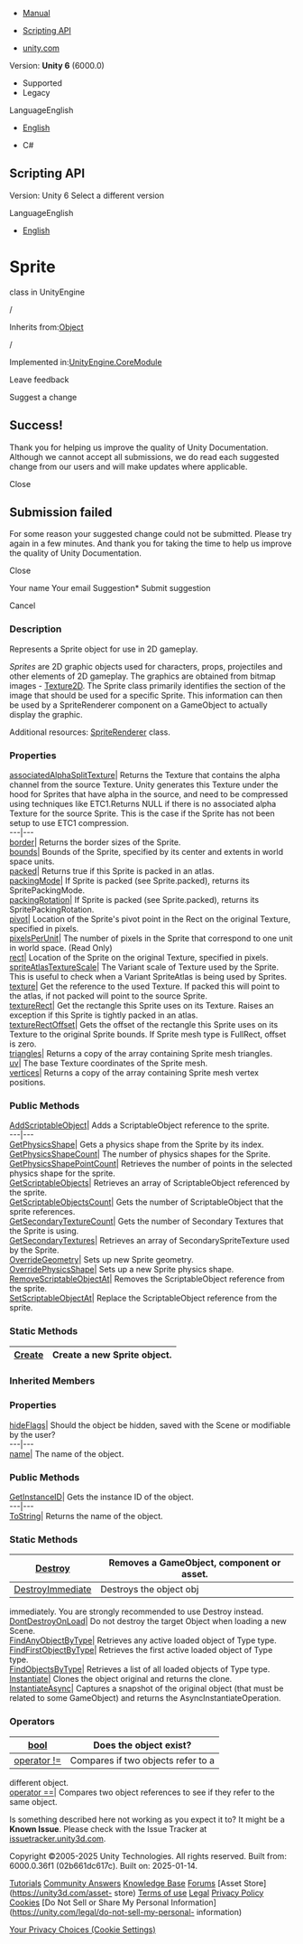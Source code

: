 [ ]()

  * [Manual](../Manual/index.html)
  * [Scripting API](../ScriptReference/index.html)

  * [unity.com](https://unity.com/)

Version: **Unity 6** (6000.0)

  * Supported
  * Legacy

LanguageEnglish

  * [English]()

  * C#

[ ](https://docs.unity3d.com)

## Scripting API

Version: Unity 6 Select a different version

LanguageEnglish

  * [English]()

# Sprite

class in UnityEngine

/

Inherits from:[Object](Object.html)

/

Implemented in:[UnityEngine.CoreModule](UnityEngine.CoreModule.html)

Leave feedback

Suggest a change

## Success!

Thank you for helping us improve the quality of Unity Documentation. Although
we cannot accept all submissions, we do read each suggested change from our
users and will make updates where applicable.

Close

## Submission failed

For some reason your suggested change could not be submitted. Please <a>try
again</a> in a few minutes. And thank you for taking the time to help us
improve the quality of Unity Documentation.

Close

Your name Your email Suggestion* Submit suggestion

Cancel

[ ]()

### Description

Represents a Sprite object for use in 2D gameplay.

_Sprites_ are 2D graphic objects used for characters, props, projectiles and
other elements of 2D gameplay. The graphics are obtained from bitmap images -
[Texture2D](Texture2D.html). The Sprite class primarily identifies the section
of the image that should be used for a specific Sprite. This information can
then be used by a SpriteRenderer component on a GameObject to actually display
the graphic.  
  
Additional resources: [SpriteRenderer](SpriteRenderer.html) class.

### Properties

[associatedAlphaSplitTexture](Sprite-associatedAlphaSplitTexture.html)|
Returns the Texture that contains the alpha channel from the source Texture.
Unity generates this Texture under the hood for Sprites that have alpha in the
source, and need to be compressed using techniques like ETC1.Returns NULL if
there is no associated alpha Texture for the source Sprite. This is the case
if the Sprite has not been setup to use ETC1 compression.  
---|---  
[border](Sprite-border.html)| Returns the border sizes of the Sprite.  
[bounds](Sprite-bounds.html)|  Bounds of the Sprite, specified by its center
and extents in world space units.  
[packed](Sprite-packed.html)| Returns true if this Sprite is packed in an
atlas.  
[packingMode](Sprite-packingMode.html)| If Sprite is packed (see
Sprite.packed), returns its SpritePackingMode.  
[packingRotation](Sprite-packingRotation.html)| If Sprite is packed (see
Sprite.packed), returns its SpritePackingRotation.  
[pivot](Sprite-pivot.html)| Location of the Sprite's pivot point in the Rect
on the original Texture, specified in pixels.  
[pixelsPerUnit](Sprite-pixelsPerUnit.html)| The number of pixels in the Sprite
that correspond to one unit in world space. (Read Only)  
[rect](Sprite-rect.html)| Location of the Sprite on the original Texture,
specified in pixels.  
[spriteAtlasTextureScale](Sprite-spriteAtlasTextureScale.html)| The Variant
scale of Texture used by the Sprite. This is useful to check when a Variant
SpriteAtlas is being used by Sprites.  
[texture](Sprite-texture.html)| Get the reference to the used Texture. If
packed this will point to the atlas, if not packed will point to the source
Sprite.  
[textureRect](Sprite-textureRect.html)| Get the rectangle this Sprite uses on
its Texture. Raises an exception if this Sprite is tightly packed in an atlas.  
[textureRectOffset](Sprite-textureRectOffset.html)| Gets the offset of the
rectangle this Sprite uses on its Texture to the original Sprite bounds. If
Sprite mesh type is FullRect, offset is zero.  
[triangles](Sprite-triangles.html)| Returns a copy of the array containing
Sprite mesh triangles.  
[uv](Sprite-uv.html)| The base Texture coordinates of the Sprite mesh.  
[vertices](Sprite-vertices.html)| Returns a copy of the array containing
Sprite mesh vertex positions.  
  
### Public Methods

[AddScriptableObject](Sprite.AddScriptableObject.html)| Adds a
ScriptableObject reference to the sprite.  
---|---  
[GetPhysicsShape](Sprite.GetPhysicsShape.html)| Gets a physics shape from the
Sprite by its index.  
[GetPhysicsShapeCount](Sprite.GetPhysicsShapeCount.html)| The number of
physics shapes for the Sprite.  
[GetPhysicsShapePointCount](Sprite.GetPhysicsShapePointCount.html)| Retrieves
the number of points in the selected physics shape for the sprite.  
[GetScriptableObjects](Sprite.GetScriptableObjects.html)| Retrieves an array
of ScriptableObject referenced by the sprite.  
[GetScriptableObjectsCount](Sprite.GetScriptableObjectsCount.html)| Gets the
number of ScriptableObject that the sprite references.  
[GetSecondaryTextureCount](Sprite.GetSecondaryTextureCount.html)| Gets the
number of Secondary Textures that the Sprite is using.  
[GetSecondaryTextures](Sprite.GetSecondaryTextures.html)| Retrieves an array
of SecondarySpriteTexture used by the Sprite.  
[OverrideGeometry](Sprite.OverrideGeometry.html)| Sets up new Sprite geometry.  
[OverridePhysicsShape](Sprite.OverridePhysicsShape.html)| Sets up a new Sprite
physics shape.  
[RemoveScriptableObjectAt](Sprite.RemoveScriptableObjectAt.html)| Removes the
ScriptableObject reference from the sprite.  
[SetScriptableObjectAt](Sprite.SetScriptableObjectAt.html)| Replace the
ScriptableObject reference from the sprite.  
  
### Static Methods

[Create](Sprite.Create.html)| Create a new Sprite object.  
---|---  
  
### Inherited Members

### Properties

[hideFlags](Object-hideFlags.html)| Should the object be hidden, saved with
the Scene or modifiable by the user?  
---|---  
[name](Object-name.html)| The name of the object.  
  
### Public Methods

[GetInstanceID](Object.GetInstanceID.html)| Gets the instance ID of the
object.  
---|---  
[ToString](Object.ToString.html)| Returns the name of the object.  
  
### Static Methods

[Destroy](Object.Destroy.html)| Removes a GameObject, component or asset.  
---|---  
[DestroyImmediate](Object.DestroyImmediate.html)| Destroys the object obj
immediately. You are strongly recommended to use Destroy instead.  
[DontDestroyOnLoad](Object.DontDestroyOnLoad.html)| Do not destroy the target
Object when loading a new Scene.  
[FindAnyObjectByType](Object.FindAnyObjectByType.html)| Retrieves any active
loaded object of Type type.  
[FindFirstObjectByType](Object.FindFirstObjectByType.html)| Retrieves the
first active loaded object of Type type.  
[FindObjectsByType](Object.FindObjectsByType.html)| Retrieves a list of all
loaded objects of Type type.  
[Instantiate](Object.Instantiate.html)| Clones the object original and returns
the clone.  
[InstantiateAsync](Object.InstantiateAsync.html)| Captures a snapshot of the
original object (that must be related to some GameObject) and returns the
AsyncInstantiateOperation.  
  
### Operators

[bool](Object-operator_Object.html)| Does the object exist?  
---|---  
[operator !=](Object-operator_ne.html)| Compares if two objects refer to a
different object.  
[operator ==](Object-operator_eq.html)| Compares two object references to see
if they refer to the same object.  
  
Is something described here not working as you expect it to? It might be a
**Known Issue**. Please check with the Issue Tracker at
[issuetracker.unity3d.com](https://issuetracker.unity3d.com).

Copyright ©2005-2025 Unity Technologies. All rights reserved. Built from:
6000.0.36f1 (02b661dc617c). Built on: 2025-01-14.

[Tutorials](https://unity3d.com/learn) [Community
Answers](https://answers.unity3d.com) [Knowledge
Base](https://support.unity3d.com/hc/en-us)
[Forums](https://forum.unity3d.com) [Asset Store](https://unity3d.com/asset-
store) [Terms of use](https://docs.unity3d.com/Manual/TermsOfUse.html)
[Legal](https://unity.com/legal) [Privacy
Policy](https://unity.com/legal/privacy-policy)
[Cookies](https://unity.com/legal/cookie-policy) [Do Not Sell or Share My
Personal Information](https://unity.com/legal/do-not-sell-my-personal-
information)

[Your Privacy Choices (Cookie Settings)](javascript:void\(0\);)

